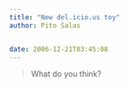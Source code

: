 ```yaml
---
title: "New del.icio.us toy"
author: Pito Salas


date: 2006-12-21T03:45:08
---
```



>
> What do you think?


